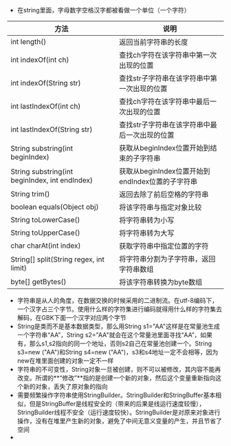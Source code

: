 - 在string里面，字母数字空格汉字都被看做一个单位（一个字符）

| 方法                                           | 说明                                             |
| ---------------------------------------------- | ------------------------------------------------ |
| int length()                                   | 返回当前字符串的长度                             |
| int indexOf(int ch)                            | 查找ch字符在该字符串中第一次出现的位置           |
| int indexOf(String str)                        | 查找str子字符串在该字符串中第一次出现的位置      |
| int lastIndexOf(int ch)                        | 查找ch字符在该字符串中最后一次出现的位置         |
| int lastIndexOf(String str)                    | 查找str子字符串在该字符串中最后一次出现的位置    |
| String substring(int beginIndex)               | 获取从beginIndex位置开始到结束的子字符串         |
| String substring(int beginIndex, int endIndex) | 获取从beginIndex位置开始到endIndex位置的子字符串 |
| String trim()                                  | 返回去除了前后空格的字符串                       |
| boolean equals(Object obj)                     | 将该字符串与指定对象比较                         |
| String toLowerCase()                           | 将字符串转为小写                                 |
| String toUpperCase()                           | 将字符串转为大写                                 |
| char charAt(int index)                         | 获取字符串中指定位置的字符                       |
| String[] split(String regex, int limit)        | 将字符串分割为子字符串，返回字符串数组           |
| byte[] getBytes()                              | 将该字符串转换为byte数组                         |

- 字符串是从人的角度，在数据交换的时候采用的二进制流。在utf-8编码下，一个汉字占三个字节。使用什么样的字符集进行编码就得用什么样的字符集去解码，在GBK下面一个汉字对应两个字节
- String是类而不是基本数据类型，那么用String s1="AA"这样是在常量池生成一个字符串“AA”，String s2="AA"就会在这个常量池里面寻找“AA”，如果有，那么s1,s2指向的同一个地址，否则s2自己在常量池创建一个。String s3=new ("AA")和String s4=new ("AA")，s3和s4地址一定不会相等，因为new在堆里面创建的对象一定不一样
- 字符串的不可变性，String对象一旦被创建，则不可以被修改，其内容不能再改变。所谓的**“修改”**指的是创建一个新的对象，然后这个变量重新指向这个新的对象，丢失了原对象的指向
- 需要频繁操作字符串使用StringBuilder。StringBuilder和StringBuffer基本相似，但是StringBuffer是线程安全的（带来的后果是线运行速度较慢），StringBuilder线程不安全（运行速度较快）。StringBuilder是对原来对象进行操作，没有在堆里产生新的对象，避免了中间无意义变量的产生，并且节省了空间
- 